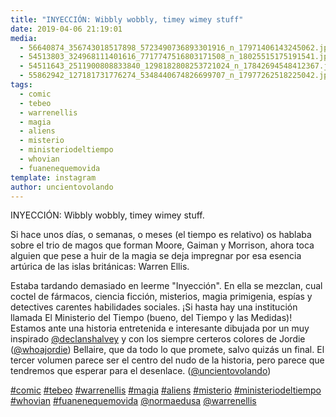 ```yaml
---
title: "INYECCIÓN: Wibbly wobbly, timey wimey stuff"
date: 2019-04-06 21:19:01
media: 
  - 56640874_356743018517898_5723490736893301916_n_17971406143245062.jpg
  - 54513803_324968111401616_7717747516803171508_n_18025515175191541.jpg
  - 54511643_2511900808833840_1298182808253721024_n_17842694548412367.jpg
  - 55862942_127181731776274_5348440674826699707_n_17977262518225042.jpg
tags: 
  - comic
  - tebeo
  - warrenellis
  - magia
  - aliens
  - misterio
  - ministeriodeltiempo
  - whovian
  - fuanenequemovida
template: instagram
author: uncientovolando
---
```


INYECCIÓN: Wibbly wobbly, timey wimey stuff.

Si hace unos días, o semanas, o meses (el tiempo es relativo) os hablaba sobre el trio de magos que forman Moore, Gaiman y Morrison, ahora toca alguien que pese a huir de la magia se deja impregnar por esa esencia artúrica de las islas británicas: Warren Ellis.

Estaba tardando demasiado en leerme "Inyección". En ella se mezclan, cual coctel de fármacos, ciencia ficción, misterios, magia primigenia, espías y detectives carentes habilidades sociales. ¡Si hasta hay una institución llamada El Ministerio del Tiempo (bueno, del Tiempo y las Medidas)! Estamos ante una historia entretenida e interesante dibujada por un muy inspirado [@declanshalvey](https://instagram.com/declanshalvey) y con los siempre certeros colores de Jordie ([@whoajordie](https://instagram.com/whoajordie)) Bellaire, que da todo lo que promete, salvo quizás un final. El tercer volumen parece ser el centro del nudo de la historia, pero parece que tendremos que esperar para el desenlace. ([@uncientovolando](https://instagram.com/uncientovolando))






[#comic](/tags/comic) [#tebeo](/tags/tebeo) [#warrenellis](/tags/warrenellis) [#magia](/tags/magia) [#aliens](/tags/aliens) [#misterio](/tags/misterio) [#ministeriodeltiempo](/tags/ministeriodeltiempo) [#whovian](/tags/whovian) [#fuanenequemovida](/tags/fuanenequemovida) [@normaedusa](https://instagram.com/normaedusa) [@warrenellis](https://instagram.com/warrenellis)
